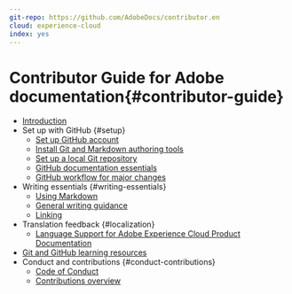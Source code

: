 ```yaml
---
git-repo: https://github.com/AdobeDocs/contributor.en
cloud: experience-cloud
index: yes
---
```


# Contributor Guide for Adobe documentation{#contributor-guide}

+ [Introduction](introduction.md)
+ Set up with GitHub {#setup}
  + [Set up GitHub account](setup/github-signup.md)
  + [Install Git and Markdown authoring tools](setup/install-tools.md)
  + [Set up a local Git repository](setup/local-repo.md)
  + [GitHub documentation essentials](setup/git-fundamentals.md)
  + [GitHub workflow for major changes](setup/full-workflow.md)
+ Writing essentials {#writing-essentials}
  + [Using Markdown](writing-essentials/markdown.md)
  + [General writing guidance](writing-essentials/general-writing-guidance.md)
  + [Linking](writing-essentials/linking.md)
+ Translation feedback {#localization}
  + [Language Support for Adobe Experience Cloud Product Documentation](localization/machine-translation.md)
+ [Git and GitHub learning resources](resources.md)
+ Conduct and contributions {#conduct-contributions}
  + [Code of Conduct](conduct/code-of-conduct.md)
  + [Contributions overview](conduct/contributing.md)
